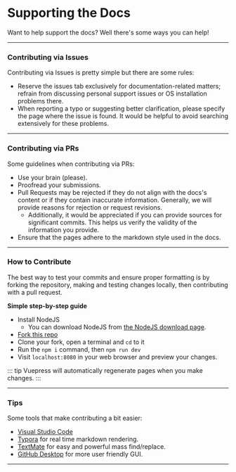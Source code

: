# Supporting the Docs
Want to help support the docs? Well there's some ways you can help!

------------

### Contributing via Issues

Contributing via Issues is pretty simple but there are some rules:

* Reserve the issues tab exclusively for documentation-related matters; refrain from discussing personal support issues or OS installation problems there.
* When reporting a typo or suggesting better clarification, please specify the page where the issue is found. It would be helpful to avoid searching extensively for these problems.

------------

### Contributing via PRs

Some guidelines when contributing via PRs:

* Use your brain (please).
* Proofread your submissions.
* Pull Requests may be rejected if they do not align with the docs's content or if they contain inaccurate information. Generally, we will provide reasons for rejection or request revisions.
    * Additionally, it would be appreciated if you can provide sources for significant commits. This helps us verify the validity of the information you provide.
* Ensure that the pages adhere to the markdown style used in the docs.

------------

### How to Contribute

The best way to test your commits and ensure proper formatting is by forking the repository, making and testing changes locally, then contributing with a pull request.


**Simple step-by-step guide**

* Install NodeJS
  * You can download NodeJS from [the NodeJS download page](https://nodejs.org/en/download).
* [Fork this repo](https://github.com/chrultrabook/docs/fork/)
* Clone your fork, open a terminal and `cd` to it
* Run the `npm i` command, then `npm run dev`
* Visit `localhost:8080` in your web browser and preview your changes.

::: tip
Vuepress will automatically regenerate pages when you make changes.
:::


------------


### Tips

Some tools that make contributing a bit easier:

* [Visual Studio Code](https://code.visualstudio.com)
* [Typora](https://typora.io) for real time markdown rendering.
* [TextMate](https://macromates.com) for easy and powerful mass find/replace.
* [GitHub Desktop](https://desktop.github.com) for more user friendly GUI.


------------
